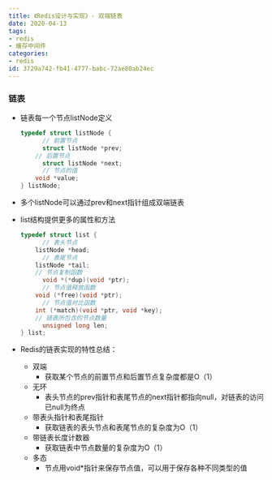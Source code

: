 ```yaml
---
title: 《Redis设计与实现》- 双端链表
date: 2020-04-13
tags:
- redis
- 缓存中间件
categories:
- redis
id: 3729a742-fb41-4777-babc-72ae80ab24ec
---
```


### 链表

- 链表每一个节点listNode定义

  ```c
  typedef struct listNode {
  		// 前置节点
  		struct listNode *prev;
      // 后置节点
  		struct listNode *next;
  		// 节点的值
      void *value;
  } listNode;
  ```

- 多个listNode可以通过prev和next指针组成双端链表

- list结构提供更多的属性和方法

  ```c
  typedef struct list {
  		// 表头节点
      listNode *head;
  		// 表尾节点
      listNode *tail;
      // 节点复制函数
  		void *(*dup)(void *ptr);
  		// 节点值释放函数
      void (*free)(void *ptr);
  		// 节点值对比函数
      int (*match)(void *ptr, void *key);
      // 链表所包含的节点数量
  		unsigned long len;
  } list;
  ```

- Redis的链表实现的特性总结：

  - 双端
    - 获取某个节点的前置节点和后置节点复杂度都是O（1）
  - 无环
    - 表头节点的prev指针和表尾节点的next指针都指向null，对链表的访问已null为终点
  - 带表头指针和表尾指针
    - 获取链表的表头节点和表尾节点的复杂度为O（1）
  - 带链表长度计数器
    - 获取链表中节点数量的复杂度为O（1）
  - 多态
    - 节点用void*指针来保存节点值，可以用于保存各种不同类型的值